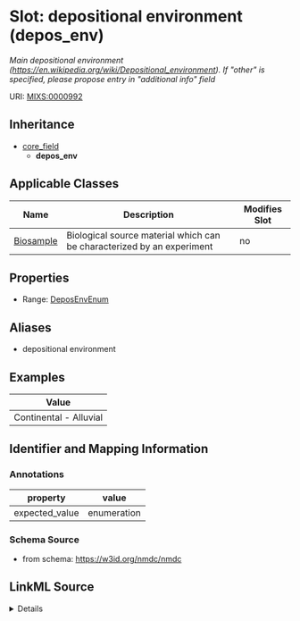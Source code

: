# Slot: depositional environment (depos_env)


_Main depositional environment (https://en.wikipedia.org/wiki/Depositional_environment). If "other" is specified, please propose entry in "additional info" field_



URI: [MIXS:0000992](https://w3id.org/mixs/0000992)




## Inheritance

* [core_field](core_field.md)
    * **depos_env**





## Applicable Classes

| Name | Description | Modifies Slot |
| --- | --- | --- |
[Biosample](Biosample.md) | Biological source material which can be characterized by an experiment |  no  |







## Properties

* Range: [DeposEnvEnum](DeposEnvEnum.md)



## Aliases


* depositional environment




## Examples

| Value |
| --- |
| Continental - Alluvial |

## Identifier and Mapping Information





### Annotations

| property | value |
| --- | --- |
| expected_value | enumeration || occurrence | 1 |



### Schema Source


* from schema: https://w3id.org/nmdc/nmdc




## LinkML Source

<details>
```yaml
name: depos_env
annotations:
  expected_value:
    tag: expected_value
    value: enumeration
  occurrence:
    tag: occurrence
    value: '1'
description: Main depositional environment (https://en.wikipedia.org/wiki/Depositional_environment).
  If "other" is specified, please propose entry in "additional info" field
title: depositional environment
examples:
- value: Continental - Alluvial
from_schema: https://w3id.org/nmdc/nmdc
aliases:
- depositional environment
rank: 1000
is_a: core field
slot_uri: MIXS:0000992
multivalued: false
alias: depos_env
domain_of:
- Biosample
range: depos_env_enum

```
</details>